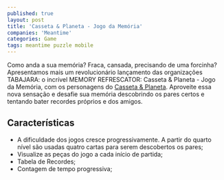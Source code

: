 ```yaml
---
published: true
layout: post
title: 'Casseta & Planeta - Jogo da Memória'
companies: 'Meantime'
categories: Game
tags: meantime puzzle mobile
---
```

Como anda a sua memória? Fraca, cansada, precisando de uma forcinha? Apresentamos mais um revolucionário lançamento das organizações TABAJARA: o incrível MEMORY REFRESCATOR: Casseta & Planeta - Jogo da Memória, com os personagens do [Casseta & Planeta](http://www.casseta.com.br). Aproveite essa nova sensação e desafie sua memória descobrindo os pares certos e tentando bater recordes próprios e dos amigos.

## Características
* A dificuldade dos jogos cresce progressivamente. A partir do quarto nível são usadas quatro cartas para serem descobertos os pares;
* Visualize as peças do jogo a cada início de partida;
* Tabela de Recordes;
* Contagem de tempo progressiva;